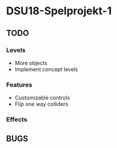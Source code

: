 # DSU18-Spelprojekt-1
## TODO
### Levels
* More objects
* Implement concept levels
### Features
* Customizable controls
* Flip one way colliders
### Effects

## BUGS
